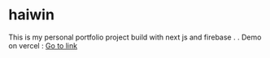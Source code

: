 # haiwin
This is my personal portfolio project build with next js and firebase
.
.
Demo on vercel :
[Go to link](https://haiwin.vercel.app/)
